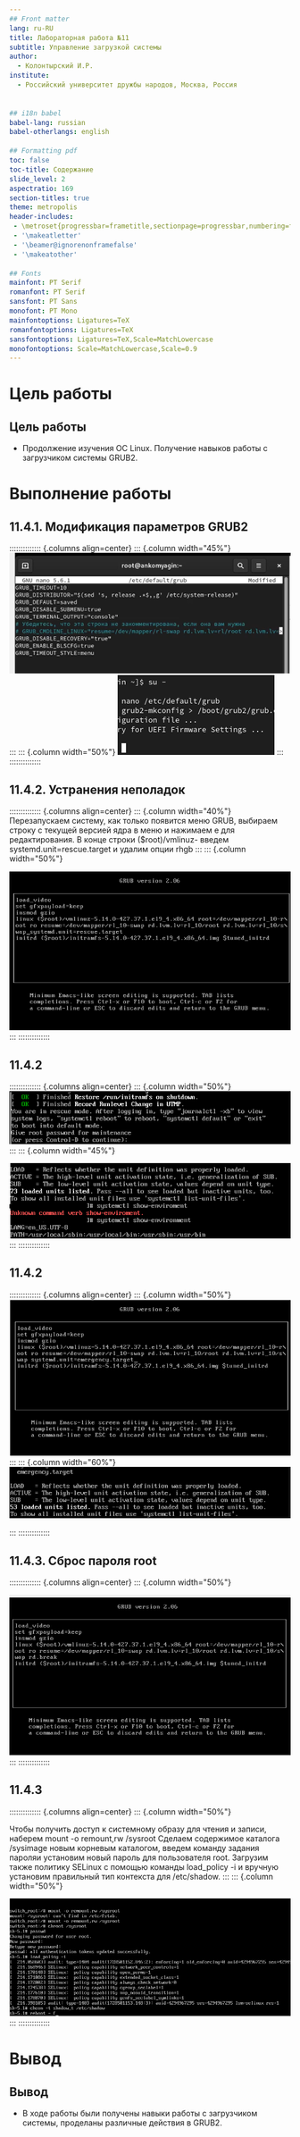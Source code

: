 ```yaml
---
## Front matter
lang: ru-RU
title: Лабораторная работа №11
subtitle: Управление загрузкой системы
author:
  - Колонтырский И.Р.
institute:
  - Российский университет дружбы народов, Москва, Россия


## i18n babel
babel-lang: russian
babel-otherlangs: english

## Formatting pdf
toc: false
toc-title: Содержание
slide_level: 2
aspectratio: 169
section-titles: true
theme: metropolis
header-includes:
 - \metroset{progressbar=frametitle,sectionpage=progressbar,numbering=fraction}
 - '\makeatletter'
 - '\beamer@ignorenonframefalse'
 - '\makeatother'
 
## Fonts
mainfont: PT Serif
romanfont: PT Serif
sansfont: PT Sans
monofont: PT Mono
mainfontoptions: Ligatures=TeX
romanfontoptions: Ligatures=TeX
sansfontoptions: Ligatures=TeX,Scale=MatchLowercase
monofontoptions: Scale=MatchLowercase,Scale=0.9
---
```



# Цель работы

## Цель работы

 - Продолжение изучения ОС Linux. Получение навыков работы с загрузчиком системы GRUB2.

# Выполнение работы

## 11.4.1. Модификация параметров GRUB2
:::::::::::::: {.columns align=center}
::: {.column width="45%"}
![Редактирование файла](image/2.PNG)
:::
::: {.column width="50%"}
![Запись в GRUB2 изменений](image/1.PNG)
:::
::::::::::::::

## 11.4.2. Устранения неполадок
:::::::::::::: {.columns align=center}
::: {.column width="40%"}
Перезапускаем систему, как только появится меню GRUB, выбираем строку с текущей версией ядра в меню и нажимаем e для редактирования. В конце строки ($root)/vmlinuz-  введем systemd.unit=rescue.target
и удалим опции rhgb
:::
::: {.column width="50%"}

![Добавление systemd.unit=rescue.target](image/4.PNG)
:::
::::::::::::::



## 11.4.2
:::::::::::::: {.columns align=center}
::: {.column width="50%"}
![Продолжение загрузки. Файлы модулей](image/5.PNG)
:::
::: {.column width="45%"}

![Просмотр переменных сред и перезагрузка](image/6.PNG)
:::
::::::::::::::

## 11.4.2

:::::::::::::: {.columns align=center}
::: {.column width="50%"}
![Редактирование строки](image/7.PNG)
:::
::: {.column width="60%"}
![Просмотр загруженных модулей](image/8.PNG)

:::
::::::::::::::



## 11.4.3. Сброс пароля root
:::::::::::::: {.columns align=center}
::: {.column width="50%"}

![Добавление rd.break](image/9.PNG)
:::
::::::::::::::



## 11.4.3
:::::::::::::: {.columns align=center}
::: {.column width="50%"}

Чтобы получить доступ к системному образу для чтения и записи, наберем mount -o remount,rw /sysroot
Сделаем содержимое каталога /sysimage новым корневым каталогом, введем команду задания пароляи установим новый пароль для пользователя root. Загрузим также политику SELinux с помощью команды
load_policy -i и  вручную установим правильный тип контекста для /etc/shadow.
:::
::: {.column width="50%"}

![Пароль для root](image/10.PNG)
:::
::::::::::::::


# Вывод

## Вывод

- В ходе работы были получены навыки работы с загрузчиком системы, проделаны различные действия в GRUB2.


